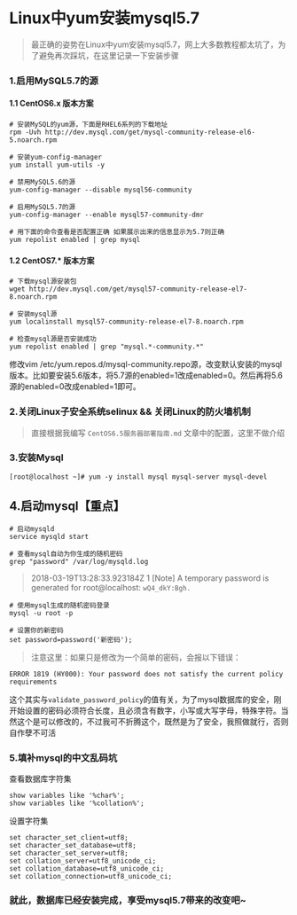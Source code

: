 # Linux中yum安装mysql5.7

> 最正确的姿势在Linux中yum安装mysql5.7，网上大多数教程都太坑了，为了避免再次踩坑，在这里记录一下安装步骤

### 1.启用MySQL5.7的源

#### 1.1 CentOS6.x 版本方案
```
# 安装MySQL的yum源，下面是RHEL6系列的下载地址  
rpm -Uvh http://dev.mysql.com/get/mysql-community-release-el6-5.noarch.rpm  

# 安装yum-config-manager  
yum install yum-utils -y  

# 禁用MySQL5.6的源  
yum-config-manager --disable mysql56-community  

# 启用MySQL5.7的源  
yum-config-manager --enable mysql57-community-dmr  

# 用下面的命令查看是否配置正确 如果展示出来的信息显示为5.7则正确
yum repolist enabled | grep mysql  
```

#### 1.2 CentOS7.* 版本方案
```
# 下载mysql源安装包
wget http://dev.mysql.com/get/mysql57-community-release-el7-8.noarch.rpm

# 安装mysql源
yum localinstall mysql57-community-release-el7-8.noarch.rpm

# 检查mysql源是否安装成功
yum repolist enabled | grep "mysql.*-community.*"
```
修改vim /etc/yum.repos.d/mysql-community.repo源，改变默认安装的mysql版本。比如要安装5.6版本，将5.7源的enabled=1改成enabled=0。然后再将5.6源的enabled=0改成enabled=1即可。

### 2.关闭Linux子安全系统selinux && 关闭Linux的防火墙机制
> 直接根据我编写 `CentOS6.5服务器部署指南.md` 文章中的配置，这里不做介绍

### 3.安装Mysql
```
[root@localhost ~]# yum -y install mysql mysql-server mysql-devel
```

## 4.启动mysql【重点】
```
# 启动mysqld
service mysqld start  

# 查看mysql自动为你生成的随机密码
grep "password" /var/log/mysqld.log
```
> 2018-03-19T13:28:33.923184Z 1 [Note] A temporary password is generated for root@localhost: `wQ4_dkY:Bgh.`

```
# 使用mysql生成的随机密码登录
mysql -u root -p

# 设置你的新密码
set password=password('新密码');
```
> 注意这里：如果只是修改为一个简单的密码，会报以下错误：
```
ERROR 1819 (HY000): Your password does not satisfy the current policy requirements
```
这个其实与`validate_password_policy`的值有关，为了mysql数据库的安全，刚开始设置的密码必须符合长度，且必须含有数字，小写或大写字母，特殊字符。当然这个是可以修改的，不过我可不折腾这个，既然是为了安全，我照做就行，否则自作孽不可活

### 5.填补mysql的中文乱码坑
查看数据库字符集
```
show variables like '%char%';
show variables like '%collation%';
```
设置字符集
```
set character_set_client=utf8;
set character_set_database=utf8;
set character_set_server=utf8;
set collation_server=utf8_unicode_ci;
set collation_database=utf8_unicode_ci;
set collation_connection=utf8_unicode_ci;
```

### 就此，数据库已经安装完成，享受mysql5.7带来的改变吧~
